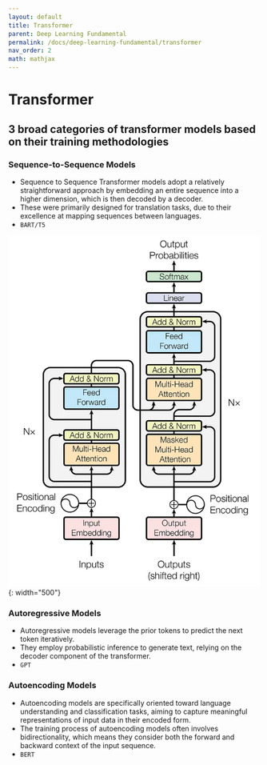 ```yaml
---
layout: default
title: Transformer
parent: Deep Learning Fundamental
permalink: /docs/deep-learning-fundamental/transformer
nav_order: 2
math: mathjax
---
```


# Transformer

##  3 broad categories of transformer models based on their training methodologies

<!-- * GPT-like (auto-regressive) -->
<!-- * BERT-like (auto-encoding) -->
<!-- * BART/T5-like (sequence-to-sequence) -->

### Sequence-to-Sequence Models
* Sequence to Sequence Transformer models adopt a relatively straightforward approach by embedding an entire sequence into a higher dimension, which is then decoded by a decoder.
* These were primarily designed for translation tasks, due to their excellence at mapping sequences between languages.
* `BART/T5`

![](/assets/images/DL/transformer(f1).webp){: width="500"}

### Autoregressive Models
* Autoregressive models leverage the prior tokens to predict the next token iteratively. 
* They employ probabilistic inference to generate text, relying on the decoder component of the transformer.
* `GPT`

### Autoencoding Models
* Autoencoding models are specifically oriented toward language understanding and classification tasks, aiming to capture meaningful representations of input data in their encoded form.
* The training process of autoencoding models often involves bidirectionality, which means they consider both the forward and backward context of the input sequence. 
* `BERT`
